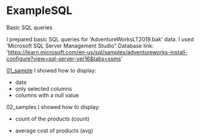# ExampleSQL
Basic SQL queries

I prepared basic SQL queries for 'AdventureWorksLT2019.bak' data. I used 'Microsoft SQL Server Management Studio"
Database link: 'https://learn.microsoft.com/en-us/sql/samples/adventureworks-install-configure?view=sql-server-ver16&tabs=ssms'

[01_sample](exampleSQL/queries/01_samples)
I showed how to display:
- date
- only selected columns
- columns with a null value

02_samples
I showed how to display:
- count of the products (count)

- average cost of products (avg)

